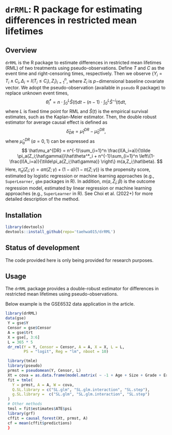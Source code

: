 # `drRML`: R package for estimating differences in restricted mean lifetimes

## Overview

`drRML` is the R package to estimate differences in restricted mean lifetimes (RML) of two treatments using pseudo-observations.
Define $T$ and $C$ as the event time and right-censoring times, respectively.
Then we observe $\{Y_i = T_i\wedge C_i,\Delta_i = I(T_i\le C_i),Z_i\}_{i=1}^n$, 
where $Z_i$ is $p-$dimensional baseline covariate vector.
We adopt the pseudo-observation (available in `pseudo` R package)
to replace unknown event times,
$$
\hat \theta^*_{i}
	= n\cdot\int_{0}^{L}\hat{S}(t) dt - (n-1)\cdot\int_{0}^{L}\hat{S}^{-i}(t)dt,
$$
where $L$ is fixed time point for RML and $\hat S(t)$ is the empirical survival estimates, such as the Kaplan-Meier estimator.
Then, the double robust estimator for average causal effect is defined as
$$
\hat\delta_{DR} = \hat\mu_1^{DR}-\hat\mu_0^{DR},
$$
where $\hat\mu_a^{DR}~(a=0,1)$ can be expressed as
$$
\hat\mu_a^{DR} = n^{-1}\sum_{i=1}^n
	\frac{I(A_i=a)}{\tilde \pi_a(Z_i;\hat\gamma)}\hat\theta^*_i
	+ n^{-1}\sum_{i=1}^n \left\{1- \frac{I(A_i=a)}{\tilde\pi_a(Z_i;\hat\gamma)} \right\} m(a,Z_i;\hat\beta).
$$
Here, $\tilde \pi_a(Z_i;\gamma) = a\pi(Z;\gamma) + (1-a) \{1-\pi(Z;\gamma) \}$ 
is the propensity score, estimated by logistic regression or machine learning approaches (e.g., `SuperLearner`, `gbm` packages in R).
In addition, $m(a,Z_i;\beta)$ is the outcome regression model, estimated by
linear regression or machine learning approaches (e.g., `SuperLearner` in R).
See Choi et al. (2022+) for more detailed description of the method.



## Installation
```r
library(devtools)
devtools::install_github(repo='taehwa015/drRML')
```

## Status of development

The code provided here is only being provided for research purposes.

## Usage

The `drRML` package provides a double-robust estimator for differences in restricted mean lifetimes using pseudo-observations.

Below example is the GSE6532 data application in the article.
```r
library(drRML)
data(gse)
 Y = gse$Y
 Censor = gse$Censor
 A = gse$trt
 X = gse[, 3:6]
 L = 365 * 5
 dr_rml(Y = Y, Censor = Censor, A = A, X = X, L = L, 
        PS = "logit", Reg = "lm", nboot = 10)

 library(tmle)
 library(pseudo)
 prmst = pseudomean(Y, Censor, L)
 Xt = cova = as.data.frame(model.matrix( ~ -1 + Age + Size + Grade + Er, data = dat))
 fit = tmle(
   Y = prmst, A = A, W = cova,
   Q.SL.library = c("SL.glm", "SL.glm.interaction", "SL.step"),
   g.SL.library =  c("SL.glm", "SL.glm.interaction", "SL.step")
 )
 # Other methods
 tmsl = fit$estimates$ATE$psi
 library(grf)
 cffit = causal_forest(Xt, prmst, A)
 cf = mean(cffit$predictions)
 }
```



